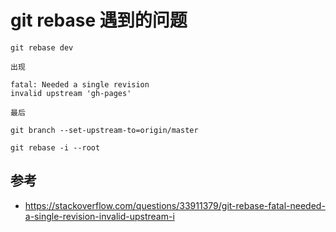 # git rebase 遇到的问题


```
git rebase dev

出现

fatal: Needed a single revision
invalid upstream 'gh-pages'

最后 

git branch --set-upstream-to=origin/master

git rebase -i --root

```


## 参考
- https://stackoverflow.com/questions/33911379/git-rebase-fatal-needed-a-single-revision-invalid-upstream-i

